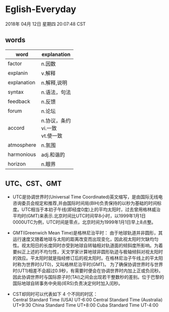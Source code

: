# Eglish-Everyday
2018年 04月 12日 星期四 20:07:48 CST

## words

|word|explanation|
|-|-|
|factor|n.因数|
|explanin|v.解释|
|explanation|n.解释,说明|
|syntax|n.语法，句法|
|feedback|n.反馈|
|forum|n.论坛|
|accord|n.协议，条约<br/>vi.一致<br/>vt.使一致|
|atmosphere|n.氛围|
|harmonious|adj.和谐的|
|horizon|n.眼界|


## UTC、CST、GMT
* UTC是协调世界时(Universal Time Coordinated)英文缩写，是由国际无线电咨询委员会规定和推荐,并由国际时间局(BIH)负责保持的以秒为基础的时间标度。UTC相当于本初子午线(即经度0度)上的平均太阳时，过去曾用格林威治平均时(GMT)来表示.北京时间比UTC时间早8小时，以1999年1月1日0000UTC为例，UTC时间是零点，北京时间为1999年1月1日早上8点整。

 

* GMT(Greenwich Mean Time)是格林尼治平时： 
由于地球轨道并非圆形，其运行速度又随着地球与太阳的距离改变而出现变化，因此视太阳时欠缺均匀性。视太阳日的长度同时亦受到地球自转轴相对轨道面的倾斜度所影响。为着要纠正上述的不均匀性，天文学家计算地球非圆形轨迹与极轴倾斜对视太阳时的效应。平太阳时就是指经修订后的视太阳时。在格林尼治子午线上的平太阳时称为世界时(UT0)，又叫格林尼治平时(GMT)。 为了确保协调世界时与世界时(UT1)相差不会超过0.9秒，有需要时便会在协调世界时内加上正或负闰秒。因此协调世界时与国际原子时(TAI)之间会出现若干整数秒的差别。位于巴黎的国际地球自转事务中央局(IERS)负责决定何时加入闰秒。

 

* CST却同时可以代表如下 4 个不同的时区：  
Central Standard Time (USA) UT-6:00 
Central Standard Time (Australia) UT+9:30 
China Standard Time UT+8:00 
Cuba Standard Time UT-4:00 

